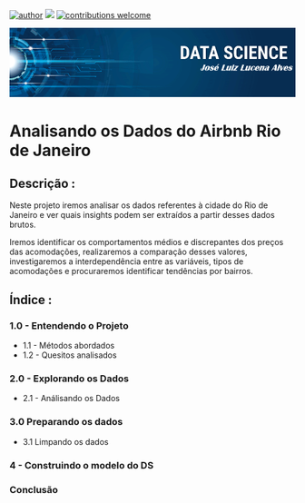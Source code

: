 [![author](https://img.shields.io/badge/author-LuizLucena-red.svg)](https://www.linkedin.com/in/joseluizlucenaalves) [![](https://img.shields.io/badge/python-3.7+-blue.svg)](https://www.python.org/downloads/release/python-365/) [![contributions welcome](https://img.shields.io/badge/contributions-welcome-brightgreen.svg?style=flat)](https://github.com/datajluiz/Projetos-Data-science)

<p align="center">
  <img src="https://github.com/datajluiz/Luiz-Lucena/blob/master/banner.png" >
</p>


# Analisando os Dados do Airbnb Rio de Janeiro

## Descrição :
Neste projeto iremos analisar os dados referentes à cidade do Rio de Janeiro e ver quais insights podem ser extraídos a partir desses dados brutos.

Iremos identificar os comportamentos médios e discrepantes dos preços das acomodações, realizaremos a comparação desses valores, investigaremos a interdependência entre as variáveis, tipos de acomodações e procuraremos identificar tendências por bairros.

## Índice : 
### 1.0 - Entendendo o Projeto
* 1.1 - Métodos abordados
* 1.2 - Quesitos analisados

### 2.0 - Explorando os Dados
* 2.1 - Análisando os Dados

### 3.0 Preparando os dados
* 3.1 Limpando os dados

### 4 - Construindo o modelo do DS

### Conclusão
